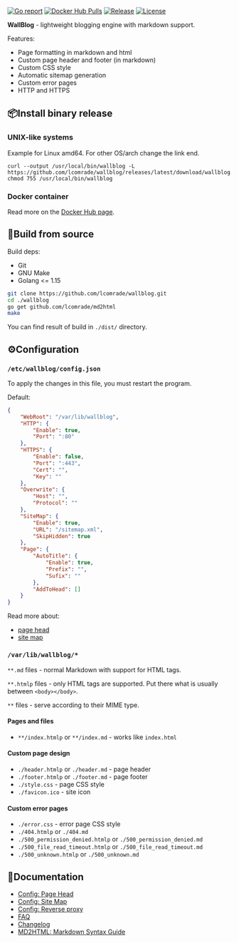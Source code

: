 [![Go report](https://goreportcard.com/badge/github.com/lcomrade/wallblog)](https://goreportcard.com/report/github.com/lcomrade/wallblog)
[![Docker Hub Pulls](https://img.shields.io/docker/pulls/lcomrade/wallblog)](https://hub.docker.com/r/lcomrade/wallblog)
[![Release](https://img.shields.io/github/v/release/lcomrade/wallblog)](https://github.com/lcomrade/wallblog/releases/latest)
[![License](https://img.shields.io/github/license/lcomrade/wallblog)](LICENSE)

**WallBlog** - lightweight blogging engine with markdown support.

Features:
- Page formatting in markdown and html
- Custom page header and footer (in markdown)
- Custom CSS style
- Automatic sitemap generation
- Custom error pages
- HTTP and HTTPS


## 📦Install binary release
### UNIX-like systems
Example for Linux amd64.
For other OS/arch change the link end.
```
curl --output /usr/local/bin/wallblog -L https://github.com/lcomrade/wallblog/releases/latest/download/wallblog.linux.amd64
chmod 755 /usr/local/bin/wallblog
```

### Docker container
Read more on the [Docker Hub page](https://hub.docker.com/r/lcomrade/wallblog).



## 🔨Build from source
Build deps:
- Git
- GNU Make
- Golang <= 1.15

```bash
git clone https://github.com/lcomrade/wallblog.git
cd ./wallblog
go get github.com/lcomrade/md2html
make
```

You can find result of build in `./dist/` directory.



## ⚙️Configuration
### `/etc/wallblog/config.json`
To apply the changes in this file, you must restart the program.

Default:
```json
{
	"WebRoot": "/var/lib/wallblog",
	"HTTP": {
		"Enable": true,
		"Port": ":80"
	},
	"HTTPS": {
		"Enable": false,
		"Port": ":443",
		"Cert": "",
		"Key": ""
	},
	"Overwrite": {
		"Host": "",
		"Protocol": ""
	},
	"SiteMap": {
		"Enable": true,
		"URL": "/sitemap.xml",
		"SkipHidden": true
	},
	"Page": {
		"AutoTitle": {
			"Enable": true,
			"Prefix": "",
			"Sufix": ""
		},
		"AddToHead": []
	}
}
```

Read more about:
- [page head](docs/page_head.md)
- [site map](docs/sitemap.md)


### `/var/lib/wallblog/*`
`**.md` files - normal Markdown with support for HTML tags.

`**.htmlp` files - only HTML tags are supported.
Put there what is usually between `<body></body>`.

`**` files - serve according to their MIME type.

#### Pages and files
- `**/index.htmlp` or `**/index.md` - works like `index.html`

#### Custom page design
- `./header.htmlp` or `./header.md` - page header
- `./footer.htmlp` or `./footer.md` - page footer
- `./style.css` - page CSS style
- `./favicon.ico` - site icon

#### Custom error pages
- `./error.css` - error page CSS style
- `./404.htmlp` or `./404.md`
- `./500_permission_denied.htmlp` or `./500_permission_denied.md`
- `./500_file_read_timeout.htmlp` or `./500_file_read_timeout.md`
- `./500_unknown.htmlp` or `./500_unknown.md`



## 📑Documentation
- [Config: Page Head](docs/page_head.md)
- [Config: Site Map](docs/sitemap.md)
- [Config: Reverse proxy](docs/reverse_proxy.md)
- [FAQ](docs/faq.md)
- [Changelog](CHANGELOG.md)
- [MD2HTML: Markdown Syntax Guide](https://github.com/lcomrade/md2html/blob/main/docs/syntax_guide.md)
